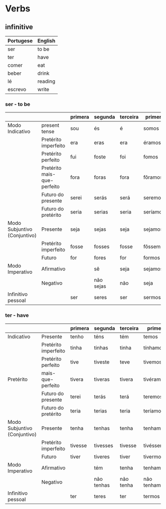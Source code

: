 # Verbs

## infinitive

| Portugese   | English |
| ----------- | ------- |
| ser | to be |
| ter | have |
| comer | eat |
| beber | drink |
| lé | reading |
| escrevo | write |

### ser - to be

|  |  | primera | segunda | terceira | primera | segunda | terceira |
| -- | ----------- | --- | --- | --- | --- | --- | --- |
|Modo Indicativo| present tense | sou | és | é | somos | sois | são |
| | Pretérito imperfeito | era | eras | era | éramos | éreis | eram |
| | Pretérito perfeito | fui | foste | foi | fomos | fostes | foram |
| | Pretérito mais-que-perfeito | fora | foras | fora | fôramos | fôreis | foram |
| | Futuro do presente | serei | serás | será | seremos | sereis | serão |
| | Futuro do pretérito | seria | serias | seria | seríamos | seríeis | seriam |
| Modo Subjuntivo (Conjuntivo) | Presente | seja | sejas | seja | sejamos | sejais | sejam |
| | Pretérito imperfeito | fosse | fosses | fosse | fôssemos | fôsseis | fossem |
| | Futuro | for | fores | for | formos | fordes | forem |
| Modo Imperativo | Afirmativo | | sê | seja | sejamos | sede | sejam |
| | Negativo | | não sejas | não | seja | não sejamos | não sejais |não sejam |
| Infinitivo pessoal | | ser | seres | ser | sermos | serdes | serem |

### ter - have

|  |  | primera | segunda | terceira | primera | segunda | terceira |
| -- | ----------- | --- | --- | --- | --- | --- | --- |
| Indicativo | Presente | tenho | téns | tém | temos | tendes | têm |
| | Pretérito imperfeito | tinha | tinhas | tinha | tínhamos | tínheis |tinham |
| | Pretérito perfeito| tive | tiveste | teve | tivemos | tivestes | tiveram |
| Pretérito | mais-que-perfeito | tivera | tiveras | tivera | tivéramos | tivéreis | tiveram |
| | Futuro do presente | terei | terás | terá | teremos | tereis | terão |
| |Futuro do pretérito | teria | terias | teria | teríamos | teríeis | teriam |
| Modo Subjuntivo (Conjuntivo) | Presente | tenha | tenhas | tenha | tenhamos | tenhais | tenham |
| | Pretérito imperfeito | tivesse | tivesses | tivesse | tivéssemos | tivésseis | tivessem |
| | Futuro | tiver | tiveres | tiver | tivermos | tiverdes | tiverem |
| Modo Imperativo | Afirmativo | | tém | tenha | tenhamos | tende | tenham |
| | Negativo | | não tenhas | não tenha | não tenhamos | não tenhais | não tenham |
| Infinitivo pessoal | | ter | teres | ter | termos | terdes | terem |

